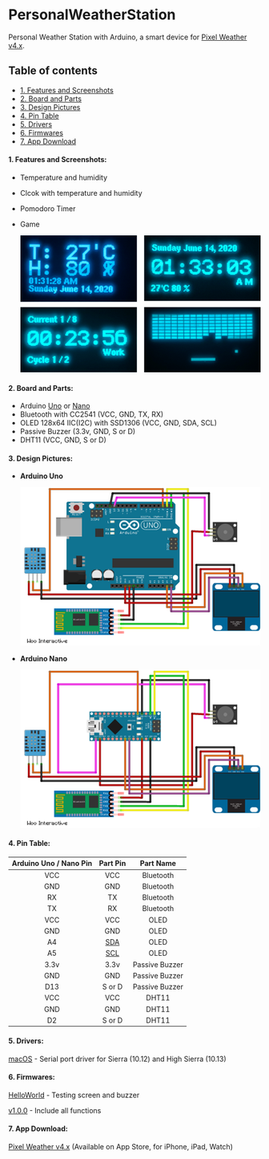 # PersonalWeatherStation
Personal Weather Station with Arduino, a smart device for [Pixel Weather v4.x](https://apps.apple.com/app/id1278650505).
  
  

## Table of contents
- [1. Features and Screenshots](#1-features-and-screenshots)
- [2. Board and Parts](#2-board-and-parts)
- [3. Design Pictures](#3-design-pictures)
- [4. Pin Table](#4-pin-table)
- [5. Drivers](#5-drivers)
- [6. Firmwares](#6-firmwares)
- [7. App Download](#7-app-download)
  


#### **1. Features and Screenshots:**

- Temperature and humidity
- Clcok with temperature and humidity
- Pomodoro Timer
- Game

    ![](/images/v1.0.0_OLED.png)
  


#### **2. Board and Parts:**

- Arduino [Uno](https://store.arduino.cc/usa/arduino-uno-rev3) or [Nano](https://store.arduino.cc/usa/arduino-nano)
- Bluetooth with CC2541 (VCC, GND, TX, RX)
- OLED 128x64 IIC(I2C) with SSD1306 (VCC, GND, SDA, SCL)
- Passive Buzzer (3.3v, GND, S or D)
- DHT11 (VCC, GND, S or D)
  


#### **3. Design Pictures:**

- **Arduino Uno**

    ![](/images/v1.0.0_Uno.png)

- **Arduino Nano**

    ![](/images/v1.0.0_Nano.png)
  


#### **4. Pin Table:**

Arduino Uno / Nano Pin | Part Pin | Part Name |
:-: | :-: | :-: |
VCC | VCC | Bluetooth |
GND | GND| Bluetooth |
RX | TX| Bluetooth |
TX | RX| Bluetooth |
VCC | VCC| OLED |
GND | GND| OLED |
A4 | [SDA](https://www.arduino.cc/en/Reference/Wire)| OLED |
A5 | [SCL](https://www.arduino.cc/en/Reference/Wire)| OLED |
3.3v | 3.3v| Passive Buzzer |
GND | GND| Passive Buzzer |
D13 | S or D| Passive Buzzer |
VCC | VCC| DHT11 |
GND | GND| DHT11 |
D2 | S or D| DHT11 |
  


#### **5. Drivers:**

[macOS](/drivers/CH34x_Install_V1.5.pkg) - Serial port driver for Sierra (10.12) and High Sierra (10.13)
  


#### **6. Firmwares:**

[HelloWorld](/firmwares/HelloWorld.hex.zip) - Testing screen and buzzer

[v1.0.0](/firmwares/v1.0.0.hex.zip) - Include all functions
  


#### **7. App Download:**

[Pixel Weather v4.x](https://apps.apple.com/app/id1278650505) (Available on App Store, for iPhone, iPad, Watch)
